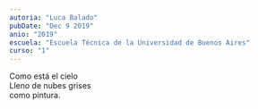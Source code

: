 ```yaml
---
autoria: "Luca Balado"
pubDate: "Dec 9 2019"
anio: "2019"
escuela: "Escuela Técnica de la Universidad de Buenos Aires"
curso: "1"
---
```


Como está el cielo\
Lleno de nubes grises\
como pintura.
